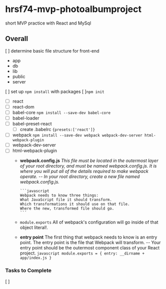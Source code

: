# hrsf74-mvp-photoalbumproject
short MVP practice with React and MySql



## Overall
[ ] determine basic file structure for front-end
  - app
  - db
  - lib
  - public
  - server

[ ] set up `npm install` with packages
  [ ]`npm init` 

  - [ ] react
  - [ ] react-dom
  - [ ] babel-core `npm install --save-dev babel-core`
  - [ ] babel-loader
  - [ ] babel-preset-react
    - [ ] create .babelrc `{presets:['react']}`
  - [ ] webpack `npm install --save-dev webpack webpack-dev-server html-webpack-plugin`
  - [ ] webpack-dev-server
  - [ ] html-webpack-plugin
    - **webpack.config.js** *This file must be located in the outermost layer of your root directory, and must be named webpack.config.js. It is where you will put all of the details required to make webpack operate. -- In your root directory, create a new file named webpack.config.js.*

          ```javascript
          Webpack needs to know three things:
          What JavaScript file it should transform.
          Which transformations it should use on that file.
          Where the new, transformed file should go.
          ```

    - `module.exports` All of webpack's configuration will go inside of that object literal!.
    - **entry point** The first thing that webpack needs to know is an entry point. The entry point is the file that Webpack will transform. -- Your entry point should be the outermost component class of your React project.
          ```javascript
          module.exports = {
            entry: __dirname + app/index.js
          }
          ```

  

### Tasks to Complete 
[ ] 